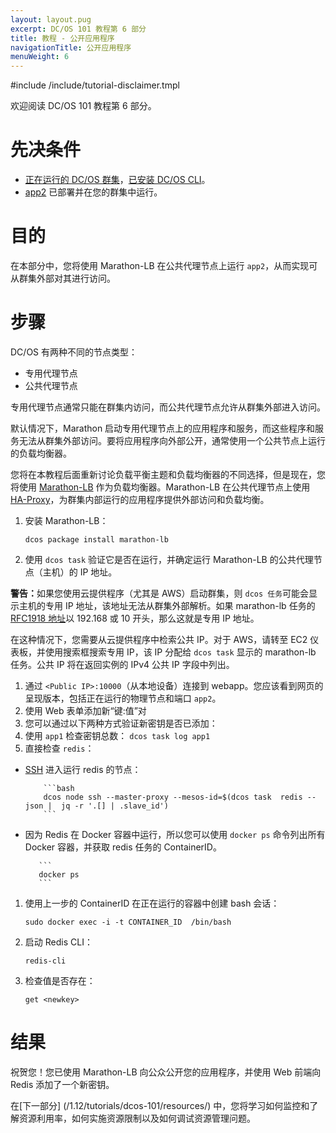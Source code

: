 ```yaml
---
layout: layout.pug
excerpt: DC/OS 101 教程第 6 部分
title: 教程 - 公开应用程序
navigationTitle: 公开应用程序
menuWeight: 6
---
```


#include /include/tutorial-disclaimer.tmpl


欢迎阅读 DC/OS 101 教程第 6 部分。


# 先决条件
* [正在运行的 DC/OS 群集](/1.12/tutorials/dcos-101/cli/)，[已安装 DC/OS CLI](/1.12/tutorials/dcos-101/cli/)。
* [app2](/1.12/tutorials/dcos-101/app2/) 已部署并在您的群集中运行。


# 目的
在本部分中，您将使用 Marathon-LB 在公共代理节点上运行 `app2`，从而实现可从群集外部对其进行访问。

# 步骤
DC/OS 有两种不同的节点类型：

- 专用代理节点
- 公共代理节点

专用代理节点通常只能在群集内访问，而公共代理节点允许从群集外部进入访问。

默认情况下，Marathon 启动专用代理节点上的应用程序和服务，而这些程序和服务无法从群集外部访问。要将应用程序向外部公开，通常使用一个公共节点上运行的负载均衡器。

您将在本教程后面重新讨论负载平衡主题和负载均衡器的不同选择，但是现在，您将使用 [Marathon-LB](/1.12/tutorials/dcos-101/loadbalancing/) 作为负载均衡器。Marathon-LB 在公共代理节点上使用 [HA-Proxy](http://www.haproxy.org/)，为群集内部运行的应用程序提供外部访问和负载均衡。

1. 安装 Marathon-LB：
  
    ```
    dcos package install marathon-lb
    ```
1. 使用 `dcos task` 验证它是否在运行，并确定运行 Marathon-LB 的公共代理节点（主机）的 IP 地址。

 <p class="message--warning"><strong>警告：</strong>如果您使用云提供程序（尤其是 AWS）启动群集，则 <code>dcos 任务</code>可能会显示主机的专用 IP 地址，该地址无法从群集外部解析。如果 marathon-lb 任务的 <a href="https://en.wikipedia.org/wiki/Private_network">RFC1918 地址</a>以 192.168 或 10 开头，那么这就是专用 IP 地址。</p>

 在这种情况下，您需要从云提供程序中检索公共 IP。对于 AWS，请转至 EC2 仪表板，并使用搜索框搜索专用 IP，该 IP 分配给 `dcos task` 显示的 marathon-lb 任务。公共 IP 将在返回实例的 IPv4 公共 IP 字段中列出。

1. 通过 `<Public IP>:10000`（从本地设备）连接到 webapp。您应该看到网页的呈现版本，包括正在运行的物理节点和端口 `app2`。
1. 使用 Web 表单添加新“键:值”对
1. 您可以通过以下两种方式验证新密钥是否已添加：
 1. 使用 `app1` 检查密钥总数：
        ```
        dcos task log app1
        ```
 1. 直接检查 `redis`：
 * [SSH](/1.12/administering-clusters/sshcluster/) 进入运行 redis 的节点：

           ```bash
           dcos node ssh --master-proxy --mesos-id=$(dcos task  redis --json |  jq -r '.[] | .slave_id')
           ```
 * 因为 Redis 在 Docker 容器中运行，所以您可以使用 `docker ps` 命令列出所有 Docker 容器，并获取 redis 任务的 ContainerID。

          ```
          docker ps
          ```

1. 使用上一步的 ContainerID 在正在运行的容器中创建 bash 会话：
       
      ```
      sudo docker exec -i -t CONTAINER_ID  /bin/bash
      ```
1. 启动 Redis CLI：
       
      ```
      redis-cli
      ```
1. 检查值是否存在：
       
      ```
      get <newkey>
      ```

# 结果
祝贺您！您已使用 Marathon-LB 向公众公开您的应用程序，并使用 Web 前端向 Redis 添加了一个新密钥。

 在[下一部分] (/1.12/tutorials/dcos-101/resources/) 中，您将学习如何监控和了解资源利用率，如何实施资源限制以及如何调试资源管理问题。